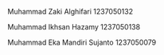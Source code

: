 Muhammad Zaki Alghifari
1237050132

Muhammad Ikhsan Hazamy
1237050138

Muhammad Eka Mandiri Sujanto
1237050079
